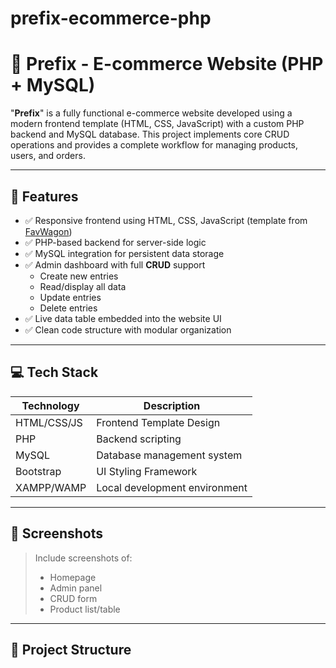 # prefix-ecommerce-php
# 🛒 Prefix - E-commerce Website (PHP + MySQL)

"**Prefix**" is a fully functional e-commerce website developed using a modern frontend template (HTML, CSS, JavaScript) with a custom PHP backend and MySQL database. This project implements core CRUD operations and provides a complete workflow for managing products, users, and orders.

---

## 🚀 Features

- ✅ Responsive frontend using HTML, CSS, JavaScript (template from [FavWagon](https://favwagon.com/))
- ✅ PHP-based backend for server-side logic
- ✅ MySQL integration for persistent data storage
- ✅ Admin dashboard with full **CRUD** support
  - Create new entries
  - Read/display all data
  - Update entries
  - Delete entries
- ✅ Live data table embedded into the website UI
- ✅ Clean code structure with modular organization

---

## 💻 Tech Stack

| Technology    | Description                         |
|---------------|-------------------------------------|
| HTML/CSS/JS   | Frontend Template Design            |
| PHP           | Backend scripting                   |
| MySQL         | Database management system          |
| Bootstrap     | UI Styling Framework      |
| XAMPP/WAMP    | Local development environment       |

---

## 📸 Screenshots

> Include screenshots of:
> - Homepage
> - Admin panel
> - CRUD form
> - Product list/table

---

## 📁 Project Structure

